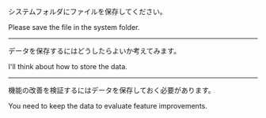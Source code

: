 システムフォルダにファイルを保存してください。

Please save the file in the system folder.

---

データを保存するにはどうしたらよいか考えてみます。

I'll think about how to store the data.

---

機能の改善を検証するにはデータを保存しておく必要があります。

You need to keep the data to evaluate feature improvements.
